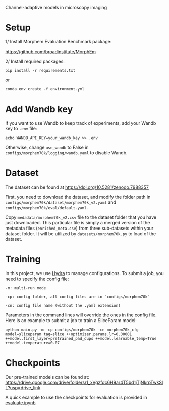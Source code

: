 Channel-adaptive models in microscopy imaging

# Setup

1/ Install Morphem Evaluation Benchmark package: 

https://github.com/broadinstitute/MorphEm


2/ Install required packages:

`pip install -r requirements.txt`

or

`conda env create -f environment.yml`


# Add Wandb key
If you want to use Wandb to keep track of experiments, add your Wandb key to `.env` file:

`echo WANDB_API_KEY=your_wandb_key >> .env`

Otherwise, change `use_wandb` to False in `configs/morphem70k/logging/wandb.yaml` to disable Wandb.

# Dataset
The dataset can be found at https://doi.org/10.5281/zenodo.7988357

First, you need to download the dataset, and modify the folder path in `configs/morphem70k/dataset/morphem70k_v2.yaml` and `configs/morphem70k/eval/default.yaml`.

Copy `medadata/morphem70k_v2.csv` file to the dataset folder that you have just downloaded. This particular file is simply a merged version of the metadata files (`enriched_meta.csv`) from three sub-datasets within your dataset folder. It will be utilized by `datasets/morphem70k.py` to load of the dataset.


# Training

In this project, we use [Hydra](https://hydra.cc/) to manage configurations.
To submit a job, you need to specify the config file:

```
-m: multi-run mode

-cp: config folder, all config files are in `configs/morphem70k`

-cn: config file name (without the .yaml extension)
```

Parameters in the command lines will override the ones in the config file.
Here is an example to submit a job to train a SliceParam model:

```
python main.py -m -cp configs/morphem70k -cn morphem70k_cfg model=sliceparam tag=slice ++optimizer.params.lr=0.00001 ++model.first_layer=pretrained_pad_dups ++model.learnable_temp=True ++model.temperature=0.07
```

# Checkpoints

Our pre-trained models can be found at: https://drive.google.com/drive/folders/1_xVgzfdc6H9ar4T5bd1jTjNkrpTwkSlL?usp=drive_link

A quick example to use the checkpoints for evaluation is provided in [evaluate.ipynb](https://github.com/chaudatascience/channel_adaptive_models/blob/main/evaluate.ipynb)